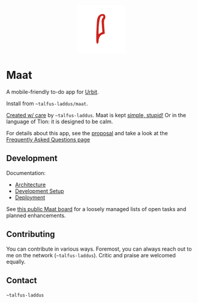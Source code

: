 <p align="center">
  <img src="ui/png/ios/128.png" />
</p>

# Maat

A mobile-friendly to-do app for [Urbit](https://urbit.org/).

Install from `~talfus-laddus/maat`.

[Created w/ care](https://www.createwcare.com/) by `~talfus-laddus`. Maat is kept [simple, stupid!](https://en.wikipedia.org/wiki/KISS_principle) Or in the language of Tlon: it is designed to be calm.

For details about this app, see the [proposal](proposal.md) and take a look at
the [Frequently Asked Questions page](docs/faq.md)

## Development

Documentation:
- [Architecture](docs/architecture.md)
- [Development Setup](docs/development.md)
- [Deployment](docs/deployment.md)

See [this public Maat board](https://ship.talfus-laddus.de/apps/maat/lists/40e37114-34d3-4ee0-b650-1180bb67f1f7/tasks)
for a loosely managed lists of open tasks and planned enhancements.

## Contributing

You can contribute in various ways. Foremost, you can always reach out
to me on the network (`~talfus-laddus`). Critic and praise are welcomed
equally.

## Contact

`~talfus-laddus`
